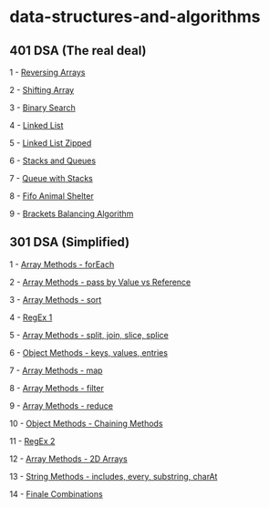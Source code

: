 # data-structures-and-algorithms

## 401 DSA (The real deal)
1 - [Reversing Arrays](challenges/arrayReverse)

2 - [Shifting Array](challenges/arrayShift)

3 - [Binary Search](challenges/arrayBinarySearch)

4 - [Linked List](challenges/linkedList)

5 - [Linked List Zipped](challenges/llZip)

6 - [Stacks and Queues](challenges/stacksAndQueues)

7 - [Queue with Stacks](challenges/queueWithStacks)

8 - [Fifo Animal Shelter](challenges/fifoAnimalShelter)

9 - [Brackets Balancing Algorithm](challenges/multiBracketValidation)

## 301 DSA (Simplified)
1 - [Array Methods - forEach](code-challenges/for-each)

2 - [Array Methods - pass by Value vs Reference](code-challenges/value-vs-reference)

3 - [Array Methods - sort](code-challenges/sort)

4 - [RegEx 1](code-challenges/regular-expressions-part1)

5 - [Array Methods - split, join, slice, splice](code-challenges/arrayReverse)

6 - [Object Methods - keys, values, entries](code-challenges/object-methods)

7 - [Array Methods - map](code-challenges/arr-map)

8 - [Array Methods - filter](code-challenges/arr-filter)

9 - [Array Methods - reduce](code-challenges/arr-reduce)

10 - [Object Methods - Chaining Methods](code-challenges/object-method-chaining)

11 - [RegEx 2](code-challenges/regular-expressions-part2)

12 - [Array Methods - 2D Arrays](code-challenges/arr-2d)

13 - [String Methods - includes, every, substring, charAt](code-challenges/str-methods)

14 - [Finale Combinations](code-challenges/all-methods)